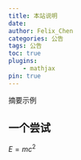 ```yaml
---
title: 本站说明
date: 
author: Felix_Chen
categories: 公告
tags: 公告
toc: true
plugins:
    - mathjax
pin: true
---
```


摘要示例

<!--more-->


## 一个尝试

$E=mc^2$